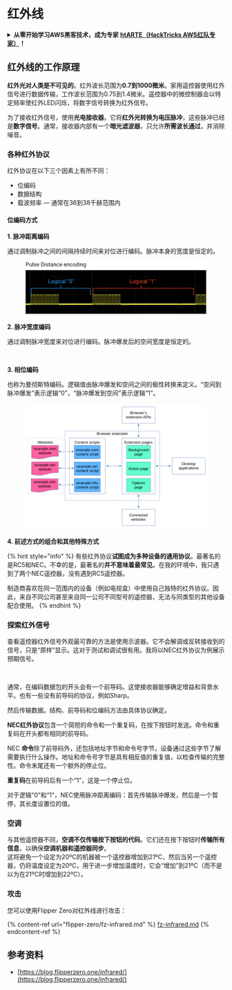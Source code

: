 # 红外线

<details>

<summary><strong>从零开始学习AWS黑客技术，成为专家</strong> <a href="https://training.hacktricks.xyz/courses/arte"><strong>htARTE（HackTricks AWS红队专家）</strong></a><strong>！</strong></summary>

支持HackTricks的其他方式：

* 如果您想看到您的**公司在HackTricks中做广告**或**下载PDF格式的HackTricks**，请查看[**订阅计划**](https://github.com/sponsors/carlospolop)!
* 获取[**官方PEASS & HackTricks周边产品**](https://peass.creator-spring.com)
* 探索[**PEASS家族**](https://opensea.io/collection/the-peass-family)，我们的独家[**NFTs**](https://opensea.io/collection/the-peass-family)收藏品
* **加入** 💬 [**Discord群组**](https://discord.gg/hRep4RUj7f) 或 [**电报群组**](https://t.me/peass) 或在**Twitter**上关注我们 🐦 [**@carlospolopm**](https://twitter.com/hacktricks_live)**。**
* 通过向[**HackTricks**](https://github.com/carlospolop/hacktricks)和[**HackTricks Cloud**](https://github.com/carlospolop/hacktricks-cloud) github仓库提交PR来分享您的黑客技巧。

</details>

## 红外线的工作原理 <a href="#how-the-infrared-port-works" id="how-the-infrared-port-works"></a>

**红外光对人类是不可见的**。红外波长范围为**0.7到1000微米**。家用遥控器使用红外信号进行数据传输，工作波长范围为0.75到1.4微米。遥控器中的微控制器会以特定频率使红外LED闪烁，将数字信号转换为红外信号。

为了接收红外信号，使用**光电接收器**。它将**红外光转换为电压脉冲**，这些脉冲已经是**数字信号**。通常，接收器内部有一个**暗光滤波器**，只允许**所需波长通过**，并消除噪音。

### 各种红外协议 <a href="#variety-of-ir-protocols" id="variety-of-ir-protocols"></a>

红外协议在以下三个因素上有所不同：

* 位编码
* 数据结构
* 载波频率 — 通常在36到38千赫范围内

#### 位编码方式 <a href="#bit-encoding-ways" id="bit-encoding-ways"></a>

**1. 脉冲距离编码**

通过调制脉冲之间的间隔持续时间来对位进行编码。脉冲本身的宽度是恒定的。

<figure><img src="../../.gitbook/assets/image (16).png" alt=""><figcaption></figcaption></figure>

**2. 脉冲宽度编码**

通过调制脉冲宽度来对位进行编码。脉冲爆发后的空间宽度是恒定的。

<figure><img src="../../.gitbook/assets/image (29) (1).png" alt=""><figcaption></figcaption></figure>

**3. 相位编码**

也称为曼彻斯特编码。逻辑值由脉冲爆发和空间之间的极性转换来定义。“空间到脉冲爆发”表示逻辑“0”，“脉冲爆发到空间”表示逻辑“1”。

<figure><img src="../../.gitbook/assets/image (25).png" alt=""><figcaption></figcaption></figure>

**4. 前述方式的组合和其他特殊方式**

{% hint style="info" %}
有些红外协议**试图成为多种设备的通用协议**。最著名的是RC5和NEC。不幸的是，最著名的**并不意味着最常见**。在我的环境中，我只遇到了两个NEC遥控器，没有遇到RC5遥控器。

制造商喜欢在同一范围内的设备（例如电视盒）中使用自己独特的红外协议。因此，来自不同公司甚至来自同一公司不同型号的遥控器，无法与同类型的其他设备配合使用。
{% endhint %}

### 探索红外信号

查看遥控器红外信号外观最可靠的方法是使用示波器。它不会解调或反转接收到的信号，只是“原样”显示。这对于测试和调试很有用。我将以NEC红外协议为例展示预期信号。

<figure><img src="../../.gitbook/assets/image (18) (2).png" alt=""><figcaption></figcaption></figure>

通常，在编码数据包的开头会有一个前导码。这使接收器能够确定增益和背景水平。也有一些没有前导码的协议，例如Sharp。

然后传输数据。结构、前导码和位编码方法由具体协议确定。

**NEC红外协议**包含一个简短的命令和一个重复码，在按下按钮时发送。命令和重复码在开头都有相同的前导码。

NEC **命令**除了前导码外，还包括地址字节和命令号字节，设备通过这些字节了解需要执行什么操作。地址和命令号字节是具有相反值的重复值，以检查传输的完整性。命令末尾还有一个额外的停止位。

**重复码**在前导码后有一个“1”，这是一个停止位。

对于逻辑“0”和“1”，NEC使用脉冲距离编码：首先传输脉冲爆发，然后是一个暂停，其长度设置位的值。

### 空调

与其他遥控器不同，**空调不仅传输按下按钮的代码**。它们还在按下按钮时**传输所有信息**，以确保**空调机器和遥控器同步**。\
这将避免一个设定为20ºC的机器被一个遥控器增加到21ºC，然后当另一个遥控器，仍将温度设定为20ºC，用于进一步增加温度时，它会“增加”到21ºC（而不是以为在21ºC时增加到22ºC）。

### 攻击

您可以使用Flipper Zero对红外线进行攻击：

{% content-ref url="flipper-zero/fz-infrared.md" %}
[fz-infrared.md](flipper-zero/fz-infrared.md)
{% endcontent-ref %}

## 参考资料

* [https://blog.flipperzero.one/infrared/](https://blog.flipperzero.one/infrared/)
